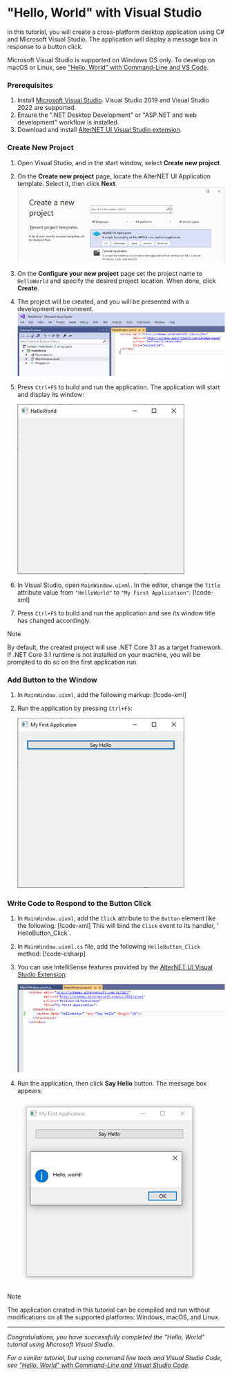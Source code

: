 # "Hello, World" with Visual Studio

In this tutorial, you will create a cross-platform desktop application using C# and Microsoft Visual Studio.
The application will display a message box in response to a button click.

Microsoft Visual Studio is supported on Windows OS only.
To develop on macOS or Linux, see ["Hello, World" with Command-Line and VS Code](../command-line/hello-world-command-line.md).

### Prerequisites

1. Install [Microsoft Visual Studio](https://visualstudio.microsoft.com/vs/). Visual Studio 2019 and Visual Studio 2022 are supported.
1. Ensure the ".NET Desktop Development" or "ASP.NET and web development" workflow is installed.
1. Download and install [AlterNET UI Visual Studio extension](https://marketplace.visualstudio.com/items?itemName=AlternetSoftwarePTYLTD.AlternetUIForVS2022).

### Create New Project

1. Open Visual Studio, and in the start window, select **Create new project**.
1. On the **Create new project** page, locate the AlterNET UI Application template. Select it, then click **Next**.
    ![Create a new project in Visual Studio](images/create-new-project.png)
1. On the **Configure your new project** page set the project name to `HelloWorld` and specify the desired project location. When done, click
   **Create**.
1. The project will be created, and you will be presented with a development environment.
    ![New project in Visual Studio after creation](images/new-project-created.png)
1. Press `Ctrl+F5` to build and run the application. The application will start and display its window:

   ![Created Application Window](images/created-application-window-windows.png)

1. In Visual Studio, open `MainWindow.uixml`. In the editor, change the `Title` attribute value from
   `"HelloWorld"` to `"My First Application"`:
   [!code-xml[](../examples/change-title.uixml?highlight=4)]
1. Press `Ctrl+F5` to build and run the application and see its window title has changed accordingly.

> [!NOTE]
> By default, the created project will use .NET Core 3.1 as a target framework. If .NET Core 3.1 runtime is not installed on your machine, you
> will be prompted to do so on the first application run.

### Add Button to the Window

1. In `MainWindow.uixml`, add the following markup:
   [!code-xml[](../examples/add-button.uixml?highlight=5-7)]
1. Run the application by pressing `Ctrl+F5`:
   
   ![Button Added](images/added-button-windows.png)

### Write Code to Respond to the Button Click

1. In `MainWindow.uixml`, add the `Click` attribute to the `Button` element like the following:
   [!code-xml[](../examples/add-click-handler.uixml?highlight=6)]
   This will bind the `Click` event to its handler, ' HelloButton_Click`.
1. In `MainWindow.uixml.cs` file, add the following `HelloButton_Click` method:
   [!code-csharp[](../examples/add-click-handler.uixml.cs?highlight=1,13-16)]
1. You can use IntelliSense features provided by the [AlterNET UI Visual Studio Extension](https://marketplace.visualstudio.com/items?itemName=AlternetSoftwarePTYLTD.AlternetUIForVS2022):

    ![Event IntelliSense](images/event-intellisense.gif)

1. Run the application, then click **Say Hello** button. The message box appears:

   ![MessageBox on Click](images/message-box-on-click-windows.png)

> [!NOTE]
> The application created in this tutorial can be compiled and run without modifications on all the supported platforms: Windows, macOS, and Linux.

---
*Congratulations, you have successfully completed the "Hello, World" tutorial using Microsoft Visual Studio.*

*For a similar tutorial, but using command line tools and Visual Studio Code, see ["Hello, World" with Command-Line and Visual Studio Code](../command-line/hello-world-command-line.md).*
